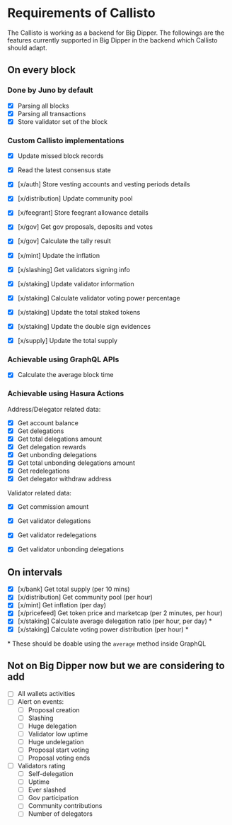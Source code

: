 # Requirements of Callisto
The Callisto is working as a backend for Big Dipper. The followings are the features currently supported in Big Dipper in the backend which Callisto should adapt.

## On every block
### Done by Juno by default
- [x] Parsing all blocks
- [x] Parsing all transactions
- [x] Store validator set of the block

### Custom Callisto implementations
- [x] Update missed block records
- [x] Read the latest consensus state
- [x] [x/auth] Store vesting accounts and vesting periods details
- [x] [x/distribution] Update community pool
- [x] [x/feegrant] Store feegrant allowance details
- [x] [x/gov] Get gov proposals, deposits and votes
- [x] [x/gov] Calculate the tally result
- [x] [x/mint] Update the inflation
- [x] [x/slashing] Get validators signing info
- [x] [x/staking] Update validator information 
- [x] [x/staking] Calculate validator voting power percentage 
- [x] [x/staking] Update the total staked tokens 
- [x] [x/staking] Update the double sign evidences
- [x] [x/supply] Update the total supply


### Achievable using GraphQL APIs
- [x] Calculate the average block time


### Achievable using Hasura Actions
Address/Delegator related data:
- [x] Get account balance
- [x] Get delegations
- [x] Get total delegations amount
- [x] Get delegation rewards
- [x] Get unbonding delegations
- [x] Get total unbonding delegations amount
- [x] Get redelegations
- [x] Get delegator withdraw address

Validator related data:
- [x] Get commission amount
- [x] Get validator delegations
- [x] Get validator redelegations
- [x] Get validator unbonding delegations


## On intervals
- [x] [x/bank] Get total supply (per 10 mins)
- [x] [x/distribution] Get community pool (per hour)
- [x] [x/mint] Get inflation (per day)
- [x] [x/pricefeed] Get token price and marketcap (per 2 minutes, per hour)
- [x] [x/staking] Calculate average delegation ratio (per hour, per day) *
- [x] [x/staking] Calculate voting power distribution (per hour) *

\* These should be doable using the `average` method inside GraphQL

## Not on Big Dipper now but we are considering to add

- [ ] All wallets activities
- [ ] Alert on events: 
   - [ ] Proposal creation
   - [ ] Slashing
   - [ ] Huge delegation
   - [ ] Validator low uptime
   - [ ] Huge undelegation
   - [ ] Proposal start voting 
   - [ ] Proposal voting ends
- [ ] Validators rating
   - [ ] Self-delegation
   - [ ] Uptime
   - [ ] Ever slashed
   - [ ] Gov participation
   - [ ] Community contributions
   - [ ] Number of delegators
